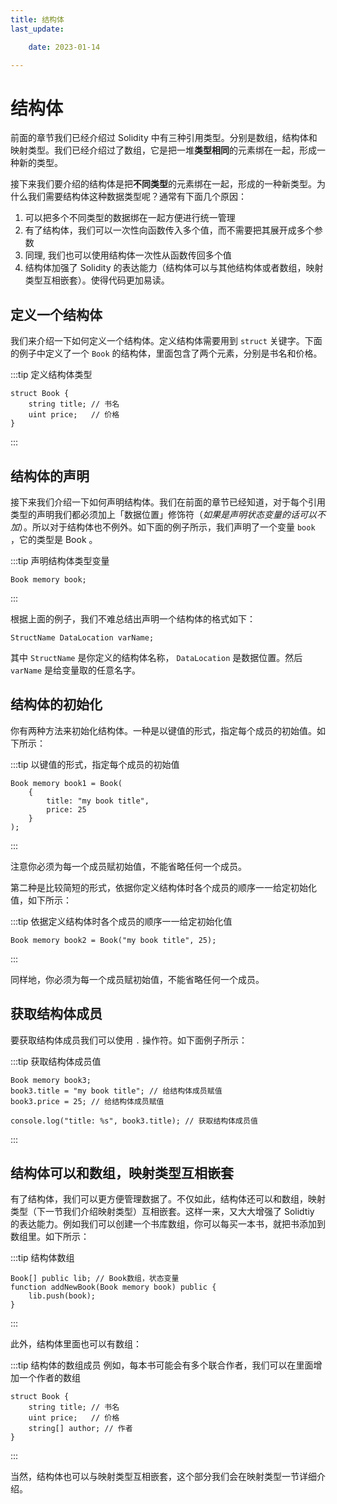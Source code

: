 ```yaml
---
title: 结构体
last_update:

    date: 2023-01-14

---
```


# 结构体

前面的章节我们已经介绍过 Solidity 中有三种引用类型。分别是数组，结构体和映射类型。我们已经介绍过了数组，它是把一堆**类型相同**的元素绑在一起，形成一种新的类型。

接下来我们要介绍的结构体是把**不同类型**的元素绑在一起，形成的一种新类型。为什么我们需要结构体这种数据类型呢？通常有下面几个原因：

1. 可以把多个不同类型的数据绑在一起方便进行统一管理
2. 有了结构体，我们可以一次性向函数传入多个值，而不需要把其展开成多个参数
3. 同理, 我们也可以使用结构体一次性从函数传回多个值
4. 结构体加强了 Solidity 的表达能力（结构体可以与其他结构体或者数组，映射类型互相嵌套）。使得代码更加易读。

## 定义一个结构体

我们来介绍一下如何定义一个结构体。定义结构体需要用到 `struct` 关键字。下面的例子中定义了一个 `Book` 的结构体，里面包含了两个元素，分别是书名和价格。

:::tip 定义结构体类型

```solidity
struct Book {
    string title; // 书名
    uint price;   // 价格
}
```

:::

## 结构体的声明

接下来我们介绍一下如何声明结构体。我们在前面的章节已经知道，对于每个引用类型的声明我们都必须加上「数据位置」修饰符（_如果是声明状态变量的话可以不加_）。所以对于结构体也不例外。如下面的例子所示，我们声明了一个变量 `book` ，它的类型是 Book 。

:::tip 声明结构体类型变量

```solidity
Book memory book;
```

:::

根据上面的例子，我们不难总结出声明一个结构体的格式如下：

```solidity
StructName DataLocation varName;
```

其中 `StructName` 是你定义的结构体名称， `DataLocation` 是数据位置。然后 `varName` 是给变量取的任意名字。

## 结构体的初始化

你有两种方法来初始化结构体。一种是以键值的形式，指定每个成员的初始值。如下所示：

:::tip 以键值的形式，指定每个成员的初始值

```solidity
Book memory book1 = Book(
    {
        title: "my book title",
        price: 25
    }
);
```

:::

注意你必须为每一个成员赋初始值，不能省略任何一个成员。

第二种是比较简短的形式，依据你定义结构体时各个成员的顺序一一给定初始化值，如下所示：

:::tip 依据定义结构体时各个成员的顺序一一给定初始化值

```solidity
Book memory book2 = Book("my book title", 25);
```

:::

同样地，你必须为每一个成员赋初始值，不能省略任何一个成员。

## 获取结构体成员

要获取结构体成员我们可以使用 `.` 操作符。如下面例子所示：

:::tip 获取结构体成员值

```solidity
Book memory book3;
book3.title = "my book title"; // 给结构体成员赋值
book3.price = 25; // 给结构体成员赋值

console.log("title: %s", book3.title); // 获取结构体成员值
```

:::

## 结构体可以和数组，映射类型互相嵌套

有了结构体，我们可以更方便管理数据了。不仅如此，结构体还可以和数组，映射类型（下一节我们介绍映射类型）互相嵌套。这样一来，又大大增强了 Solidtiy 的表达能力。例如我们可以创建一个书库数组，你可以每买一本书，就把书添加到数组里。如下所示：

:::tip 结构体数组

```solidity
Book[] public lib; // Book数组，状态变量
function addNewBook(Book memory book) public {
    lib.push(book);
}
```

:::

此外，结构体里面也可以有数组：

:::tip 结构体的数组成员
例如，每本书可能会有多个联合作者，我们可以在里面增加一个作者的数组

```solidity
struct Book {
    string title; // 书名
    uint price;   // 价格
    string[] author; // 作者
}
```

:::

当然，结构体也可以与映射类型互相嵌套，这个部分我们会在映射类型一节详细介绍。
